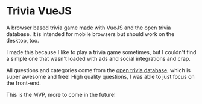 # Trivia VueJS

A browser based trivia game made with VueJS and the open trivia database.
It is intended for mobile browsers but should work on the desktop, too.


I made this because I like to play a trivia game sometimes, but I couldn't find a simple one that wasn't loaded with ads and social integrations and crap.


All questions and categories come from the [open trivia database](https://opentdb.com), which is super awesome and free! High quality questions, I was able to just focus on the front-end.

This is the MVP, more to come in the future!
